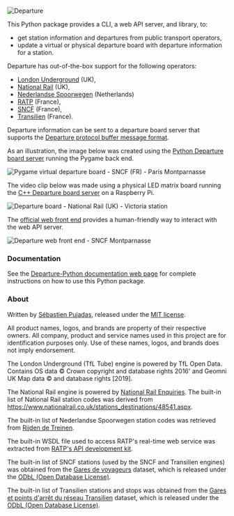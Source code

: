 ![Departure](https://user-images.githubusercontent.com/930566/95666191-9da79d00-0b57-11eb-9059-afe446d07ed9.png)

This Python package provides a CLI, a web API server, and library, to:

- get station information and departures from public transport operators,
- update a virtual or physical departure board with departure information for a station.

Departure has out-of-the-box support for the following operators:

- [London Underground](https://tfl.gov.uk/modes/tube/) (UK),
- [National Rail](https://www.nationalrail.co.uk/) (UK),
- [Nederlandse Spoorwegen](https://www.ns.nl/) (Netherlands)
- [RATP](https://www.ratp.fr/) (France),
- [SNCF](https://www.sncf.com/) (France),
- [Transilien](https://www.transilien.com/) (France).

Departure information can be sent to a departure board server that supports the [Departure protocol buffer message format](https://github.com/spujadas/departure-proto).

As an illustration, the image below was created using the [Python Departure board server](https://github.com/spujadas/departure-board-servers-python) running the Pygame back end.

![Pygame virtual departure board - SNCF (FR) - Paris Montparnasse](https://user-images.githubusercontent.com/930566/95666195-a13b2400-0b57-11eb-841d-c56e0ecbd704.gif)

The video clip below was made using a physical LED matrix board running the [C++ Departure board server](https://github.com/spujadas/departure-board-servers-cpp) on a Raspberry Pi.

![Departure board - National Rail (UK) - Victoria station](https://user-images.githubusercontent.com/930566/95666193-9e403380-0b57-11eb-8edf-2c4be0fe5af5.gif)

The [official web front end](https://github.com/spujadas/departure-front-end) provides a human-friendly way to interact with the web API server.

![Departure web front end - SNCF Montparnasse](https://user-images.githubusercontent.com/930566/97785001-d65cf400-1ba2-11eb-8882-67284742c22c.gif)

### Documentation

See the [Departure-Python documentation web page](http://departure-python.readthedocs.io/) for complete instructions on how to use this Python package.



### About

Written by [Sébastien Pujadas](https://pujadas.net/), released under the [MIT license](https://github.com/spujadas/departure-python/blob/master/LICENSE).

All product names, logos, and brands are property of their respective owners. All company, product and service names used in this project are for identification purposes only. Use of these names, logos, and brands does not imply endorsement.

The London Underground (TfL Tube) engine is powered by TfL Open Data. Contains OS data © Crown copyright and database rights 2016' and Geomni UK Map data © and database rights [2019].

The National Rail engine is powered by [National Rail Enquiries](https://www.nationalrail.co.uk/). The built-in list of National Rail station codes was derived from https://www.nationalrail.co.uk/stations_destinations/48541.aspx.

The built-in list of Nederlandse Spoorwegen station codes was retrieved from [Rijden de Treinen](https://www.rijdendetreinen.nl/over/open-data).

The built-in WSDL file used to access RATP's real-time web service was extracted from [RATP's API development kit](https://data.ratp.fr/page/temps-reel/).

The built-in list of SNCF stations (used by the SNCF and Transilien engines) was obtained from the [Gares de voyageurs](https://ressources.data.sncf.com/explore/dataset/referentiel-gares-voyageurs) dataset, which is released under the [ODbL (Open Database License)](https://data.sncf.com/pages/cgu/A1#A1).

The built-in list of Transilien stations and stops was obtained from the [Gares et points d'arrêt du réseau Transilien](https://ressources.data.sncf.com/explore/dataset/sncf-gares-et-arrets-transilien-ile-de-france/) dataset, which is released under the [ODbL (Open Database License)](https://data.sncf.com/pages/cgu/A1#A1).

